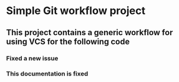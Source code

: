 # Simple Git workflow project 
## This project contains a generic workflow for using VCS for the following code 


### Fixed a new issue 

### This documentation is fixed 
